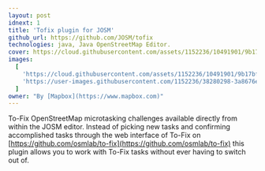 ```yaml
---
layout: post
idnext: 1
title: 'Tofix plugin for JOSM'
github_url: https://github.com/JOSM/tofix
technologies: java, Java OpenStreetMap Editor.
cover: https://cloud.githubusercontent.com/assets/1152236/10491901/9b17bf5c-726e-11e5-9575-3c62d0412140.gif
images:
  [
    'https://cloud.githubusercontent.com/assets/1152236/10491901/9b17bf5c-726e-11e5-9575-3c62d0412140.gif',
    'https://user-images.githubusercontent.com/1152236/38280298-3a8676e2-376a-11e8-8d1f-4cd17c7690c4.gif',
  ]
owner: "By [Mapbox](https://www.mapbox.com)"
---
```


To-Fix OpenStreetMap microtasking challenges available directly from within the JOSM editor.
Instead of picking new tasks and confirming accomplished tasks through the web interface of To-Fix on [https://github.com/osmlab/to-fix](https://github.com/osmlab/to-fix) this plugin allows you to work with To-Fix tasks without ever having to switch out of.
